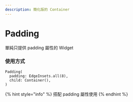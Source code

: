 ```yaml
---
description: 簡化版的 Container
---
```


# Padding

單純只提供 padding 屬性的 Widget

### 使用方式

```text
Padding(
  padding: EdgeInsets.all(8),
  child: Container(),
)
```

{% hint style="info" %}
 搭配 padding 屬性使用
{% endhint %}



